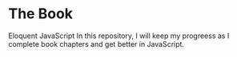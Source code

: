 # The Book
Eloquent JavaScript
In this repository, I will keep my progreess as I complete book chapters and get better in JavaScript.
